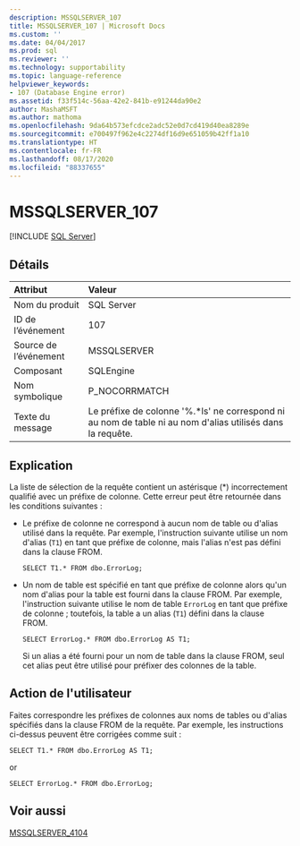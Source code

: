 ```yaml
---
description: MSSQLSERVER_107
title: MSSQLSERVER_107 | Microsoft Docs
ms.custom: ''
ms.date: 04/04/2017
ms.prod: sql
ms.reviewer: ''
ms.technology: supportability
ms.topic: language-reference
helpviewer_keywords:
- 107 (Database Engine error)
ms.assetid: f33f514c-56aa-42e2-841b-e91244da90e2
author: MashaMSFT
ms.author: mathoma
ms.openlocfilehash: 9da64b573efcdce2adc52e0d7cd419d40ea8289e
ms.sourcegitcommit: e700497f962e4c2274df16d9e651059b42ff1a10
ms.translationtype: HT
ms.contentlocale: fr-FR
ms.lasthandoff: 08/17/2020
ms.locfileid: "88337655"
---
```

# <a name="mssqlserver_107"></a>MSSQLSERVER_107
 [!INCLUDE [SQL Server](../../includes/applies-to-version/sqlserver.md)]
  
## <a name="details"></a>Détails  
  
| Attribut | Valeur |  
| :-------- | :---- |  
|Nom du produit|SQL Server|  
|ID de l’événement|107|  
|Source de l’événement|MSSQLSERVER|  
|Composant|SQLEngine|  
|Nom symbolique|P_NOCORRMATCH|  
|Texte du message|Le préfixe de colonne '%.*ls' ne correspond ni au nom de table ni au nom d'alias utilisés dans la requête.|  
  
## <a name="explanation"></a>Explication  
La liste de sélection de la requête contient un astérisque (*) incorrectement qualifié avec un préfixe de colonne. Cette erreur peut être retournée dans les conditions suivantes :  
  
-   Le préfixe de colonne ne correspond à aucun nom de table ou d'alias utilisé dans la requête. Par exemple, l'instruction suivante utilise un nom d'alias (`T1`) en tant que préfixe de colonne, mais l'alias n'est pas défini dans la clause FROM.  
  
    ```  
    SELECT T1.* FROM dbo.ErrorLog;  
    ```  
  
-   Un nom de table est spécifié en tant que préfixe de colonne alors qu'un nom d'alias pour la table est fourni dans la clause FROM. Par exemple, l'instruction suivante utilise le nom de table `ErrorLog` en tant que préfixe de colonne ; toutefois, la table a un alias (`T1`) défini dans la clause FROM.  
  
    ```  
    SELECT ErrorLog.* FROM dbo.ErrorLog AS T1;  
    ```  
  
    Si un alias a été fourni pour un nom de table dans la clause FROM, seul cet alias peut être utilisé pour préfixer des colonnes de la table.  
  
## <a name="user-action"></a>Action de l'utilisateur  
Faites correspondre les préfixes de colonnes aux noms de tables ou d'alias spécifiés dans la clause FROM de la requête. Par exemple, les instructions ci-dessus peuvent être corrigées comme suit :  
  
```  
SELECT T1.* FROM dbo.ErrorLog AS T1;  
```  
  
or  
  
```  
SELECT ErrorLog.* FROM dbo.ErrorLog;  
```  
  
## <a name="see-also"></a>Voir aussi  
[MSSQLSERVER_4104](~/relational-databases/errors-events/mssqlserver-4104-database-engine-error.md)  
  
